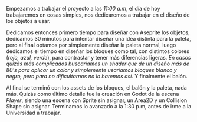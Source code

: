 Empezamos a trabajar el proyecto a las *11:00 a.m*, el día de hoy trabajaremos en cosas simples, nos dedicaremos a trabajar en el diseño de los objetos a usar.

Dedicamos entonces primero tiempo para diseñar con Aseprite los objetos, dedicamos 30 minutos para intentar diseñar una idea distinta para la paleta, pero al final optamos por simplemente diseñar la paleta normal, luego dedicamos el tiempo en diseñar los bloques como tal, con distintos colores (*rojo, azul, verde*), para contrastar y tener más diferencias ligeras. *En casos quizás más complicados buscaríamos un shader que de un diseño más de 80's para aplicar un color y simplemente usaríamos bloques blanco y negro, pero para no dificultarnos no lo haremos así*. Y finalmente el balón.

Al final se terminó con los assets de los bloques, el balón y la paleta, nada más. Quizás como último detalle fue la creación en Godot de la escena *Player*, siendo una escena con Sprite sin asignar, un Area2D y un Collision Shape sin asignar. Terminamos lo avanzado a la 1:30 p.m, antes de irme a la Universidad a trabajar.


